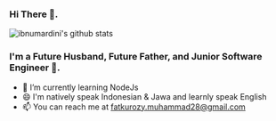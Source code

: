 ### Hi There 👋.
![ibnumardini's github stats](https://github-readme-stats.vercel.app/api?username=ibnumardini&show_icons=true)

### I'm a Future Husband, Future Father, and Junior Software Engineer 🙂.
- 🌱 I’m currently learning NodeJs
- 😄 I'm natively speak Indonesian & Jawa and learnly speak English
- 📫 You can reach me at fatkurozy.muhammad28@gmail.com
